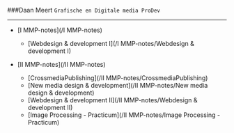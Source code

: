 
###Daan Meert 
`Grafische en Digitale media ProDev`

---

* [I MMP-notes](/I MMP-notes)
	* [Webdesign & development I](/I MMP-notes/Webdesign & development I)

* [II MMP-notes](/II MMP-notes)
	* [CrossmediaPublishing](/II MMP-notes/CrossmediaPublishing)
	* [New media design & development](/II MMP-notes/New media design & development)
	* [Webdesign & development II](/II MMP-notes/Webdesign & development II)
	* [Image Processing - Practicum](/II MMP-notes/Image Processing - Practicum)

